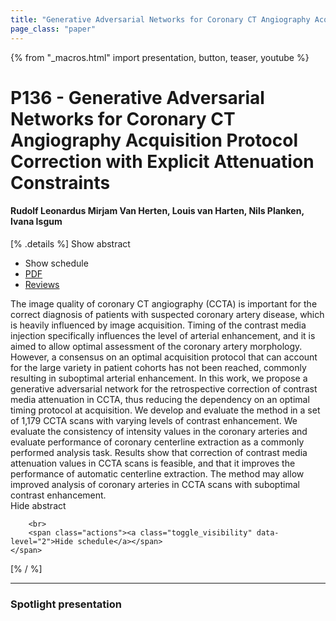 ```yaml
---
title: "Generative Adversarial Networks for Coronary CT Angiography Acquisition Protocol Correction with Explicit Attenuation Constraints"
page_class: "paper"
---
```


{% from "_macros.html" import presentation, button, teaser, youtube %}

# P136 - Generative Adversarial Networks for Coronary CT Angiography Acquisition Protocol Correction with Explicit Attenuation Constraints

#### Rudolf Leonardus Mirjam Van Herten, Louis van Harten, Nils Planken, Ivana Isgum

[% .details %]
<a class="toggle_visibility" data-selector=".abstract" data-level="3">Show abstract</a>
- <a class="toggle_visibility" data-selector=".schedule" data-level="3">Show schedule</a>
- <a href="https://openreview.net/pdf?id=MIHF_buWGUQ">PDF</a>
- <a href="https://openreview.net/forum?id=MIHF_buWGUQ">Reviews</a>

<p>
    <span class="abstract">
        The image quality of coronary CT angiography (CCTA) is important for the correct diagnosis of patients with suspected coronary artery disease, which is heavily influenced by image acquisition. Timing of the contrast media injection specifically influences the level of arterial enhancement, and it is aimed to allow optimal assessment of the coronary artery morphology. However, a consensus on an optimal acquisition protocol that can account for the large variety in patient cohorts has not been reached, commonly resulting in suboptimal arterial enhancement. In this work, we propose a generative adversarial network for the retrospective correction of contrast media attenuation in CCTA, thus reducing the dependency on an optimal timing protocol at acquisition. We develop and evaluate the method in a set of 1,179 CCTA scans with varying levels of contrast enhancement. We evaluate the consistency of intensity values in the coronary arteries and evaluate performance of coronary centerline extraction as a commonly performed analysis task. Results show that correction of contrast media attenuation values in CCTA scans is feasible, and that it improves the performance of automatic centerline extraction. The method may allow improved analysis of coronary arteries  in CCTA scans with suboptimal contrast enhancement.
        <br>
        <span class="actions"><a class="toggle_visibility" data-level="2">Hide abstract</a></span>
    </span>
</p>

<p>
    <span class="schedule">
        
        <br>
        <span class="actions"><a class="toggle_visibility" data-level="2">Hide schedule</a></span>
    </span>
</p>
[% / %]

---


### Spotlight presentation

